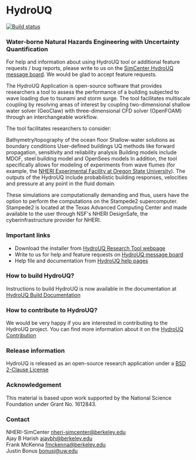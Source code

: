 # HydroUQ 


[![Build status](https://ci.appveyor.com/api/projects/status/k1cfrfmjsq14akso?svg=true)](https://ci.appveyor.com/project/fmckenna/hydrouq)

### Water-borne Natural Hazards Engineering with Uncertainty Quantification ###

For help and information about using HydroUQ tool or additional feature requests / bug reports, please write to us on the [SimCenter HydroUQ message board](http://simcenter-messageboard.designsafe-ci.org/smf/index.php?board=17.0). We would be glad to accept feature requests.

The HydroUQ Application is open-source software that provides researchers a tool to assess the performance of a building subjected to wave loading due to tsunami and storm surge. The tool facilitates multiscale coupling by resolving areas of interest by coupling two-dimensional shallow water solver (GeoClaw) with three-dimensional CFD solver (OpenFOAM) through an interchangeable workflow.

The tool facilitates researchers to consider:

Bathymetry/topography of the ocean floor
Shallow-water solutions as boundary conditions
User-defined buildings
UQ methods like forward propagation, sensitivity and reliability analysis
Building models include MDOF, steel building model and OpenSees models
In addition, the tool specifically allows for modeling of experiments from wave flumes (for example, the [NHERI Experimental Facility at Oregon State University](https://oregonstate.designsafe-ci.org)). The outputs of the HydroUQ include probabilistic building responses, velocities and pressure at any point in the fluid domain.

These simulations are computationally demanding and thus, users have the option to perform the computations on the Stampede2 supercomputer. Stampede2 is located at the Texas Advanced Computing Center and made available to the user through NSF's NHERI DesignSafe, the cyberinfrastructure provider for NHERI.

### Important links

- Download the installer from [HydroUQ Research Tool webpage](https://simcenter.designsafe-ci.org/research-tools/hydro-uq)
- Write to us for help and feature requests on [HydroUQ message board](http://simcenter-messageboard.designsafe-ci.org/smf/index.php?board=17.0)
- Help file and documentation from [HydroUQ help pages](https://nheri-simcenter.github.io/Hydro-Documentation)

### How to build HydroUQ?

Instructions to build HydroUQ is now available in the documentation at [HydroUQ Build Documentation](https://nheri-simcenter.github.io/Hydro-Documentation/common/developer_manual/how_to_build/desktop/how_to_build.html)

### How to contribute to HydroUQ?

We would be very happy if you are interested in contributing to the HydroUQ project. You can find more information about it on the [HydroUQ Contribution](https://github.com/NHERI-SimCenter/HydroUQ/blob/master/CONTRIBUTING.md)

### Release information

HydroUQ is released as an open-source research application under a [BSD 2-Clause License](https://nheri-simcenter.github.io/Hydro-Documentation/common/front-matter/license.html)

### Acknowledgement

This material is based upon work supported by the National Science Foundation under Grant No. 1612843.

### Contact

NHERI-SimCenter nheri-simcenter@berkeley.edu \
Ajay B Harish ajaybh@berkeley.edu \
Frank McKenna fmckenna@berkeley.edu \
Justin Bonus bonusj@uw.edu
